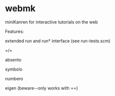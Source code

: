 webmk
=====

miniKanren for interactive tutorials on the web

Features:

extended run and run* interface (see run-tests.scm)

=/=

absento

symbolo

numbero


eigen (beware--only works with ==)
